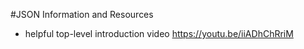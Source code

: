 #JSON Information and Resources

* helpful top-level introduction video https://youtu.be/iiADhChRriM
